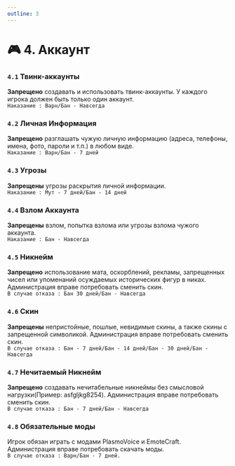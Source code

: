 ```yaml
---
outline: 3
---
```

<Pill name="📜 Термины" link="../terms" color="#868dcc"  />

# 🎮 4. Аккаунт

### `4.1` Твинк-аккаунты
**Запрещено** создавать и использовать твинк-аккаунты. У каждого игрока должен быть только один аккаунт.<br/>
`Наказание : Варн/Бан - Навсегда`
### `4.2` Личная Информация
**Запрещено** разглашать чужую личную информацию (адреса, телефоны, имена, фото, пароли и т.п.) в любом виде.<br/>
`Наказание : Варн/Бан - 7 дней`
### `4.3` Угрозы
**Запрещены** угрозы раскрытия личной информации.<br/>
`Наказание : Мут - 7 дней/Бан - 14 дней`
### `4.4` Взлом Аккаунта
**Запрещены** взлом, попытка взлома или угрозы взлома чужого аккаунта.<br/>
`Наказание : Бан - Навсегда`
### `4.5` Никнейм
**Запрещено** использование мата, оскорблений, рекламы, запрещенных чисел или упоменаний осуждаемых исторических фигур в никах. Администрация вправе потребовать сменить скин.<br/>
`В случае отказа : Бан 30 дней/Бан - Навсегда`
### `4.6` Скин
**Запрещены** непристойные, пошлые, невидимые скины, а также скины с запрещенной символикой. Администрация вправе потребовать сменить скин.<br/>
`В случае отказа : Бан - 7 дней/Бан - 14 дней/Бан - 30 дней/Бан - Навсегда`
### `4.7` Нечитаемый Никнейм
**Запрещено** создавать нечитабельные никнеймы без смысловой нагрузки(Пример: asfgljkg8254). Администрация вправе потребовать сменить скин.<br/>
`В случае отказа : Бан - 7 дней/Бан - Навсегда`
### `4.8` Обязательные моды
Игрок обязан играть с модами PlasmoVoice и EmoteCraft. Администрация вправе потребовать скачать моды.<br/>
`В случае отказа : Варн/Бан - 7 дней.`

<Pill name="📜 Термины" link="../terms" color="#868dcc"  />
